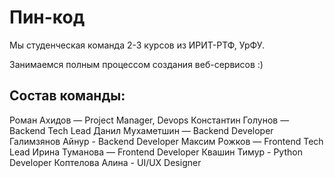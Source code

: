 # Пин-код
Мы студенческая команда 2-3 курсов из ИРИТ-РТФ, УрФУ.

Занимаемся полным процессом создания веб-сервисов :)

## Cостав команды:
Роман Ахидов — Project Manager, Devops
Константин Голунов — Backend Tech Lead
Данил Мухаметшин — Backend Developer
Галимзянов Айнур - Backend Developer
Максим Рожков — Frontend Tech Lead
Ирина Туманова — Frontend Developer
Квашин Тимур - Python Developer
Коптелова Алина - UI/UX Designer
